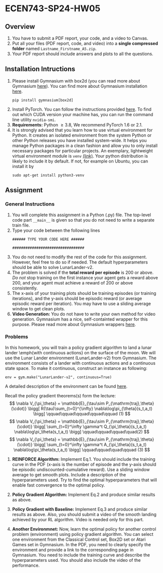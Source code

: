 # ECEN743-SP24-HW05

## Overview

1. You have to submit a PDF report, your code, and a video to Canvas.
2. Put all your files (PDF report, code, and video) into a **single compressed folder** named `Lastname_Firstname_A5.zip`.
3. Your PDF report should include answers and plots to all the questions.

## Installation Intructions

1. Please install Gymnasium with box2d (you can read more about Gymnasium [here](https://gymnasium.farama.org/)). You can find more about Gymnasium installation [here](https://github.com/Farama-Foundation/Gymnasium).
    ```
    pip install gymnasium[box2d]
    ```
2. Install PyTorch. You can follow the instructions provided [here](https://pytorch.org/get-started/locally/). To find out which CUDA version your machine has, you can run the command line utility ```nvidia-smi```.
3. **Requirements:** Python $\geq 3.8$, We recommend PyTorch $1.6$ or $2.1$.
4. It is strongly advised that you learn how to use virtual environment for Python. It creates an isolated environment from the system Python or other Python releases you have installed system-wide. It helps you manage Python packages in a clean fashion and allow you to only install necessary packages for particular projects. An exemplary, lightweight virtual environment module is `venv` [(link)](https://docs.python.org/3/library/venv.html). Your python distribution is likely to include it by default. If not, for example on Ubuntu, you can install it by
    ```
    sudo apt-get install python3-venv
    ```

## Assignment

### General Instructions

1.  You will complete this assignment in a Python (.py) file. The top-level code part ```__main__``` is given so that you do not need to write a separate train file.
2.  Type your code between the following lines
    ```
    ###### TYPE YOUR CODE HERE ######
    
    #################################
    ```
3. You do not need to modify the rest of the code for this assignment. However, feel free to do so if needed. The default hyperparameters should be able to solve LunarLander-v2.
4. The problem is solved if the **total reward per episode** is 200 or above. *Do not* stop training on the first instance your agent gets a reward above 200, and your agent must achieve a reward of  200 or above consistently.
5. The x-axis of your training plots should be  training episodes (or training iterations), and the y-axis should be episodic reward (or average episodic reward per iteration). You may have to use a sliding average window to get clean plots.
6. **Video Generation:** You do not have to write your own method for video generation. Gymnasium has a nice, self-containted wrapper for this purpose. Please read more about Gymnasium wrappers [here](https://gymnasium.farama.org/api/wrappers/).

### Problems

In this homework, you will train a policy gradient algorithm to land a lunar lander \emph{with continuous  actions} on the surface of the moon. We will use the Lunar Lander environment (LunarLander-v2) from  Gymnasium. The environment consists of a lander with continuous  actions and a continuous state space. To make it continuous, construct an instance as following:
```
env = gym.make("LunarLander-v2", continuous=True)
```
 A detailed description of the environment can be found [here](https://gymnasium.farama.org/environments/box2d/lunar_lander/).

Recall the policy gradient theorems(s) form the lecture:
$$
\nabla V_{\pi_\theta} = \mathbb{E}_{\tau\sim P_{\mathrm{traj},\theta}(\cdot)} \bigg[ R(\tau)\sum_{t=0}^{\infty} \nabla\log\pi_{\theta}(s_t,a_t) \bigg] \qquad\qquad\qquad\qquad\qquad (1)
$$
$$
\nabla V_{\pi_\theta} = \mathbb{E}_{\tau\sim P_{\mathrm{traj},\theta}(\cdot)} \bigg[ \sum_{t=0}^\infty \gamma^t Q_{\pi_\theta}(s_t,a_t) \nabla\log\pi_\theta(s_t,a_t) \bigg] \qquad\qquad\qquad\quad(2)
$$
$$
\nabla V_{\pi_\theta} = \mathbb{E}_{\tau\sim P_{\mathrm{traj},\theta}(\cdot)} \bigg[ \sum_{t=0}^\infty \gamma^t A_{\pi_\theta}(s_t,a_t) \nabla\log\pi_\theta(s_t,a_t) \bigg] \qquad\qquad\quad\qquad (3)
$$


1. **REINFORCE Algorithm:** Implement Eq.1. You should include the training curve in the PDF (x-axis is the number of episode and the y-axis should be episodic undiscounted-cumulative reward). Use a sliding window average to get smooth plots. Include a description of the hyperparameters used. Try to find the optimal hyperparameters that will enable fast convergence to the optimal policy.  

2. **Policy Gradient Algorithm:** Implement Eq.2 and produce similar results as above.

3. **Policy Gradient with Baseline:** Implement Eq.3 and produce similar results as above. Also, you should submit a video of the smooth landing achieved by your RL algorithm. Video is needed only for this part.

4. **Another Environmnet:** Now, learn the optimal policy for another control problem (environment) using policy gradient algorithm. You can select one environment from the Classical Control set, Box2D set or Atari
Games set in Gymnasium. In the PDF, you need to clearly specify the environment and provide a
link to the corresponding page in Gymnasium. You need to include the training curve and describe the hyperparameters used. You should also include the video of the performance.

